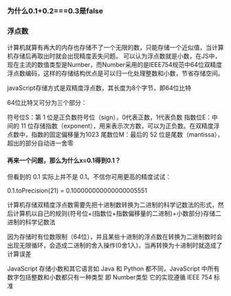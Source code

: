 ### 为什么0.1+0.2===0.3是false

### 浮点数
计算机就算有再大的内存也存储不了一个无限的数，只能存储一个近似值，当计算机存储后再取出时就会出现精度丢失问题。
可以认为浮点数就是小数，在JS中，现在主流的数值类型是Number，而Number采用的是IEEE754规范中64位双精度浮点数编码，这样的存储结构优点是可以归一化处理整数和小数，节省存储空间。

javaScript存储方式是双精度浮点数，其长度为8个字节，即64位比特

64位比特又可分为三个部分：

符号位S：第 1 位是正负数符号位（sign），0代表正数，1代表负数
指数位E：中间的 11 位存储指数（exponent），用来表示次方数，可以为正负数。在双精度浮点数中，指数的固定偏移量为1023
尾数位M：最后的 52 位是尾数（mantissa），超出的部分自动进一舍零

#### 再来一个问题，那么为什么x=0.1得到0.1？
但看到的 0.1 实际上并不是 0.1。不信你可用更高的精度试试：

0.1.toPrecision(21) = 0.100000000000000005551

计算机存储双精度浮点数需要先把十进制数转换为二进制的科学记数法的形式，然后计算机以自己的规则{符号位+(指数位+指数偏移量的二进制)+小数部分}存储二进制的科学记数法

因为存储时有位数限制（64位），并且某些十进制的浮点数在转换为二进制数时会出现无限循环，会造成二进制的舍入操作(0舍1入)，当再转换为十进制时就造成了计算误差

JavaScript 存储小数和其它语言如 Java 和 Python 都不同，JavaScript 中所有数字包括整数和小数都只有一种类型 即 Number类型 它的实现遵循 IEEE 754 标准

